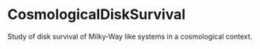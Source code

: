 # CosmologicalDiskSurvival
Study of disk survival of Milky-Way like systems in a cosmological context.

